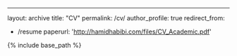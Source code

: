 ---
layout: archive
title: "CV"
permalink: /cv/
author_profile: true
redirect_from:
  - /resume
paperurl: 'http://hamidhabibi.com/files/CV_Academic.pdf'

{% include base_path %}

